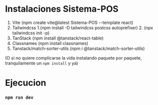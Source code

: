 # Instalaciones Sistema-POS
1. Vite (npm create vite@latest Sistema-POS --template react)
2. Tailwindcss 1.(npm install -D tailwindcss postcss autoprefixer) 2. (npx tailwindcss init -p)
3. TanStack (npm install @tanstack/react-table)
4. Classnames (npm install classnames)
5. Tanstack/match-sorter-utils (npm i @tanstack/match-sorter-utils)

(O si no quiere complicarse la vida instalando paquete por paquete, tranquilamente un `npm install` y ya)

# Ejecucion
### `npm run dev`
